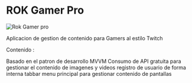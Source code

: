 # ROK Gamer Pro

![Rok Gamer pro](https://res.cloudinary.com/redwarecl/image/upload/v1633536782/ROKGamer_small.fw_2_cmzpxd.png)

Aplicacion de gestion de contenido para Gamers al estilo Twitch

Contenido :

Basado en el patron de desarrollo MVVM
Consumo de API gratuita para gestionar el contenido de imagenes y videos
registro de usuario de forma interna
tabbar menu principal para gestionar contenido de pantallas



